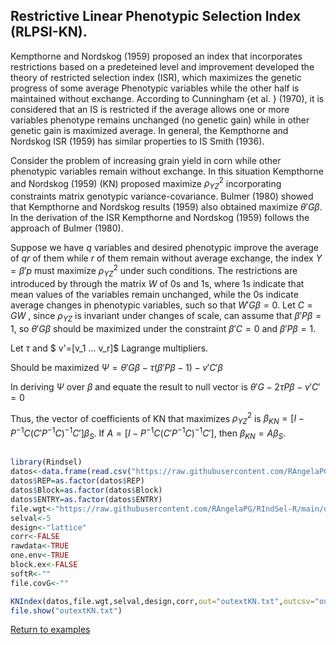 ## Restrictive Linear Phenotypic Selection Index (RLPSI-KN).

Kempthorne and Nordskog (1959) proposed an index that incorporates restrictions based on a predeteined level and improvement developed the theory of restricted selection index (ISR), which maximizes the genetic progress of some average Phenotypic variables while the other half is maintained without exchange. According to Cunningham {et al. } (1970), it is considered that an IS is restricted if the average allows one or more variables phenotype remains unchanged (no genetic gain) while in other genetic gain is maximized average. In general, the Kempthorne and Nordskog ISR (1959) has similar properties to IS Smith (1936). 

Consider the problem of increasing grain yield in corn while other phenotypic variables remain without exchange. In this situation Kempthorne and Nordskog (1959) (KN) proposed maximize $\rho_{YZ}^2$  incorporating constraints matrix genotypic variance-covariance. Bulmer (1980) showed that Kempthorne and Nordskog results (1959) also obtained maximize ${\theta}'G \beta$. In the derivation of the ISR Kempthorne and Nordskog (1959) follows the approach of Bulmer (1980). 

Suppose we have $q$ variables and desired phenotypic improve the average of $qr$ of them while $r$ of them remain without average exchange, the index $Y=\beta'p$ must maximize  $\rho_{YZ}^2$ under such conditions. The restrictions are introduced by through the matrix $W$ of 0s and 1s, where 1s indicate that mean values of the variables remain unchanged, while the 0s indicate average changes in phenotypic variables, such so that $W'G \beta =0$. Let $C =GW$ , since $\rho_{YZ}$ is invariant under changes of scale, can assume that $\beta 'P \beta = 1$, so $\theta 'G \beta$ should be maximized under the constraint $\beta'C = 0$ and $\beta' P \beta = 1$. 

Let $\tau$ and  $ v'=[v_1 ... v_r]$  Lagrange multipliers. 

Should be maximized 
$\Psi =\theta'G \beta - \tau  (\beta'P \beta-1) -v 'C' \beta$

In deriving $\Psi$ over $\beta$ and equate the result to null vector is $\theta'G-2 \tau P \beta -v'C' =0$

Thus, the vector of coefficients of KN that maximizes $\rho_{YZ}^2$ is  $\beta_{KN}=[I -P^{-1}C (C'P^{-1}C)^{-1}C']\beta_S$. If $A=[ I - P^{-1} C(C'P ^{-1}C)^{-1}C']$, then $\beta_{KN} =A \beta_S$.

```R

library(Rindsel)
datos<-data.frame(read.csv("https://raw.githubusercontent.com/RAngelaPG/RIndSel-R/main/data/C1_PSI_05_Phen.csv",header=T,na.strings=c(NA,".","-"))) #Raw data to analized.
datos$REP=as.factor(datos$REP)                                                                    #Transform variables to factor.
datos$Block=as.factor(datos$Block)                                                                #Transform variables to factor.
datos$ENTRY=as.factor(datos$ENTRY)                                                                #Transform variables to factor.
file.wgt<-"https://raw.githubusercontent.com/RAngelaPG/RIndSel-R/main/data/weights_C1_PSI.csv"    #name of the file where we write the economic weights and restrictions. 
selval<-5                                                                                         #Selection intensity.
design<-"lattice"                                                                                 #Experimental design.
corr<-FALSE                                                                                       #You can decide if you want to work with the correlation matrix instead of variance and covariance matrix.
rawdata<-TRUE                                                                                     #By default is TRUE when you are using design option "lattice" or "rcbd", use FALSE for design option "AdjMeans".
one.env<-TRUE                                                                                     #Use FALSE for multienvironment trials.
block.ex<-FALSE                                                                                   #Use FALSE always.
softR<-""                                                                                         #Use "" always.
file.covG<-""                                                                                     #When design is "AdjMeans" and rawdata is FALSE, write the location of your variance and covariance matrix csv file.

KNIndex(datos,file.wgt,selval,design,corr,out="outextKN.txt",outcsv="outKN.csv",rawdata,one.env,block.ex,softR,file.covG)
file.show("outextKN.txt")
```
[Return to examples](https://github.com/RAngelaPG/RIndSel-R/blob/master/Readme.md)
